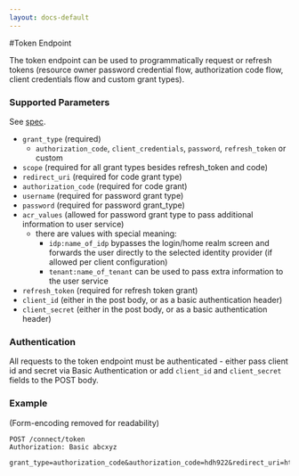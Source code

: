 ```yaml
---
layout: docs-default
---
```


#Token Endpoint

The token endpoint can be used to programmatically request or refresh tokens (resource owner password credential flow, authorization code flow, client credentials flow and custom grant types).

### Supported Parameters

See [spec](http://openid.net/specs/openid-connect-core-1_0.html#TokenRequest).

- `grant_type` (required)
    - `authorization_code`, `client_credentials`, `password`, `refresh_token` or custom
- `scope` (required for all grant types besides refresh_token and code)
- `redirect_uri` (required for code grant type)
- `authorization_code` (required for code grant)
- `username` (required for password grant type)
- `password` (required for password grant_type)
- `acr_values` (allowed for password grant type to pass additional information to user service)
    - there are values with special meaning:
        - `idp:name_of_idp` bypasses the login/home realm screen and forwards the user directly to the selected identity provider (if allowed per client configuration)
        - `tenant:name_of_tenant` can be used to pass extra information to the user service
- `refresh_token` (required for refresh token grant)
- `client_id` (either in the post body, or as a basic authentication header)
- `client_secret` (either in the post body, or as a basic authentication header)

### Authentication
All requests to the token endpoint must be authenticated - either pass client id and secret via Basic Authentication
or add `client_id` and `client_secret` fields to the POST body.

### Example
(Form-encoding removed for readability)

```
POST /connect/token
Authorization: Basic abcxyz

grant_type=authorization_code&authorization_code=hdh922&redirect_uri=https://myapp.com/callback
```